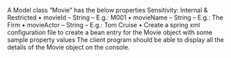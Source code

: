  A Model class “Movie” has the below properties
Sensitivity: Internal &amp; Restricted
• movieId – String – E.g.: M001
• movieName – String – E.g.: The Firm
• movieActor – String – E.g.: Tom Cruise
• Create a spring xml configuration file to create a bean entry for the Movie object
with some sample property values
The client program should be able to display all the details of the Movie object on the console.